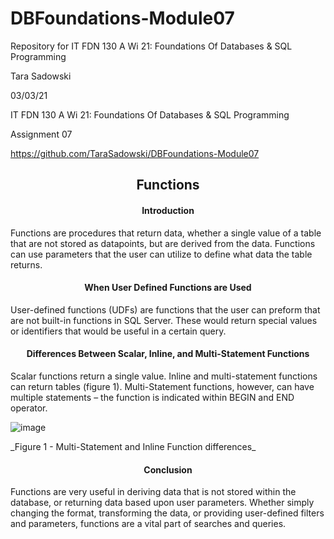 # DBFoundations-Module07
Repository for IT FDN 130 A Wi 21: Foundations Of Databases &amp; SQL Programming

Tara Sadowski

03/03/21

IT FDN 130 A Wi 21: Foundations Of Databases & SQL Programming

Assignment 07

https://github.com/TaraSadowski/DBFoundations-Module07


<div align="center">

## Functions

#### Introduction
</div>
Functions are procedures that return data, whether a single value of a table that are not stored as datapoints, but are derived from the data.  Functions can use parameters that the user can utilize to define what data the table returns.
<div align="center">


#### When User Defined Functions are Used
</div>
User-defined functions (UDFs) are functions that the user can preform that are not built-in functions in SQL Server.  These would return special values or identifiers that would be useful in a certain query.
<div align="center"> 

#### Differences Between Scalar, Inline, and Multi-Statement Functions
</div>
Scalar functions return a single value.  Inline and multi-statement functions can return tables (figure 1).  Multi-Statement functions, however, can have multiple statements – the function is indicated within BEGIN and END operator.
<p align="center">  

![image](https://user-images.githubusercontent.com/79488525/109891622-3c838180-7c3e-11eb-86e4-51dd62390cd2.png)
</p>
_Figure 1 - Multi-Statement and Inline Function differences_
<div align="center">

#### Conclusion
</div>
Functions are very useful in  deriving data that is not stored within the database, or returning data based upon user parameters.  Whether simply changing the format, transforming the data, or providing user-defined filters and parameters, functions are a vital part of searches and queries.
